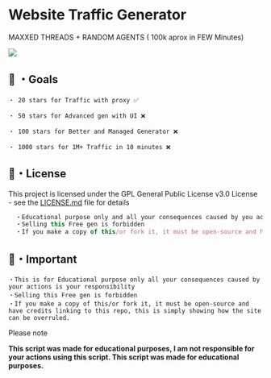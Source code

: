 # Website Traffic Generator

MAXXED THREADS + RANDOM AGENTS ( 100k aprox in FEW Minutes)

<img src="https://profile-counter.glitch.me/RojanGamingYT/count.svg" />

## 🥅 ・Goals
```
・ 20 stars for Traffic with proxy ✅

・ 50 stars for Advanced gen with UI ❌

・ 100 stars for Better and Managed Generator ❌

・ 1000 stars for 1M+ Traffic in 10 minutes ❌
```

## 📄・License

This project is licensed under the GPL General Public License v3.0 License - see the [LICENSE.md](./LICENSE) file for details
```js
  ・Educational purpose only and all your consequences caused by you actions is your responsibility
  ・Selling this Free gen is forbidden
  ・If you make a copy of this/or fork it, it must be open-source and have credits linking to this repo
```

## 📄・Important
```
・This is for Educational purpose only all your consequences caused by your actions is your responsibility 
・Selling this Free gen is forbidden 
・If you make a copy of this/or fork it, it must be open-source and have credits linking to this repo, this is simply showing how the site can be overruled.
```


Please note

**This script was made for educational purposes, I am not responsible for your actions using this script. This script was made for educational purposes.**
